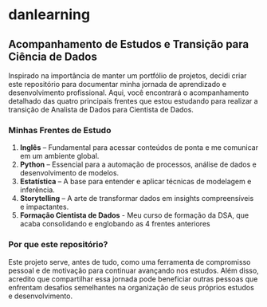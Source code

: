 # danlearning
## Acompanhamento de Estudos e Transição para Ciência de Dados

Inspirado na importância de manter um portfólio de projetos, decidi criar este repositório para documentar minha jornada de aprendizado e desenvolvimento profissional. Aqui, você encontrará o acompanhamento detalhado das quatro principais frentes que estou estudando para realizar a transição de Analista de Dados para Cientista de Dados.

### Minhas Frentes de Estudo
1. **Inglês** – Fundamental para acessar conteúdos de ponta e me comunicar em um ambiente global.
2. **Python** – Essencial para a automação de processos, análise de dados e desenvolvimento de modelos.
3. **Estatística** – A base para entender e aplicar técnicas de modelagem e inferência.
4. **Storytelling** – A arte de transformar dados em insights compreensíveis e impactantes.
5. **Formação Cientista de Dados** - Meu curso de formação da DSA, que acaba consolidando e englobando as 4 frentes anteriores

### Por que este repositório?
Este projeto serve, antes de tudo, como uma ferramenta de compromisso pessoal e de motivação para continuar avançando nos estudos. Além disso, acredito que compartilhar essa jornada pode beneficiar outras pessoas que enfrentam desafios semelhantes na organização de seus próprios estudos e desenvolvimento.
